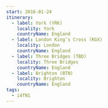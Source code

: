 ```yaml
---
start: 2016-01-24
itinerary:
  - label: York (YRK)
    locality: York
    countryName: England
  - label: London King’s Cross (KGX)
    locality: London
    countryName: England
  - label: Three Bridges (TBD)
    locality: Three Bridges
    countryName: England
  - label: Brighton (BTN)
    locality: Brighton
    countryName: England
tags:
  - i4fN1
---
```

